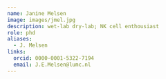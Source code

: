 ```yaml
---
name: Janine Melsen
image: images/jmel.jpg
description: wet-lab dry-lab; NK cell enthousiast
role: phd
aliases:
  - J. Melsen
links:
  orcid: 0000-0001-5322-7194
  email: J.E.Melsen@lumc.nl
---
```



